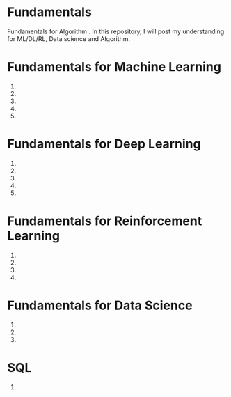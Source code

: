 # Fundamentals
Fundamentals for Algorithm
  . In this repository, I will post my understanding for ML/DL/RL, Data science and Algorithm.
  
  # Fundamentals for Machine Learning
  1. 
  2. 
  3. 
  4. 
  5. 
  
 
  
  # Fundamentals for Deep Learning
  1. 
  2. 
  3. 
  4. 
  5. 
  
  
  
  
  # Fundamentals for Reinforcement Learning
  1. 
  2. 
  3. 
  4. 
  
  
  
  # Fundamentals for Data Science
  1. 
  2. 
  3. 
  
  
  
  # SQL
  1. 
   